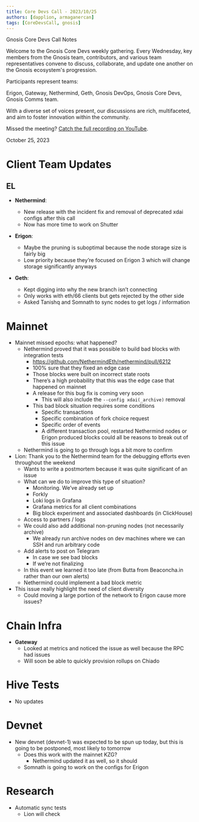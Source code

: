 ```yaml
---
title: Core Devs Call - 2023/10/25
authors: [dapplion, armaganercan]
tags: [CoreDevsCall, gnosis]
---
```


Gnosis Core Devs Call Notes

Welcome to the Gnosis Core Devs weekly gathering. Every Wednesday, key members from the Gnosis team, contributors, and various team representatives convene to discuss, collaborate, and update one another on the Gnosis ecosystem's progression.

Participants represent teams:

Erigon, Gateway, Nethermind, Geth, Gnosis DevOps, Gnosis Core Devs, Gnosis Comms team.

With a diverse set of voices present, our discussions are rich, multifaceted, and aim to foster innovation within the community.

Missed the meeting? [Catch the full recording on YouTube](https://youtu.be/gcpeO4PxILw).

October 25, 2023

# Client Team Updates
## EL

* **Nethermind**: 
  * New release with the incident fix and removal of deprecated xdai configs after this call
  * Now has more time to work on Shutter

* **Erigon**: 
  * Maybe the pruning is suboptimal because the node storage size is fairly big
  * Low priority because they’re focused on Erigon 3 which will change storage significantly anyways

* **Geth**:
  * Kept digging into why the new branch isn’t connecting
  * Only works with eth/66 clients but gets rejected by the other side
  * Asked Tanishq and Somnath to sync nodes to get logs / information


# Mainnet

* Mainnet missed epochs: what happened?
  * Nethermind proved that it was possible to build bad blocks with integration tests
    * https://github.com/NethermindEth/nethermind/pull/6212
    * 100% sure that they fixed an edge case
    * Those blocks were built on incorrect state roots
    * There’s a high probability that this was the edge case that happened on mainnet
    * A release for this bug fix is coming very soon
      * This will also include the `--config xdai(_archive)` removal
    * This bad block situation requires some conditions
      * Specific transactions
      * Specific combination of fork choice request
      * Specific order of events
      * A different transaction pool, restarted Nethermind nodes or Erigon produced blocks could all be reasons to break out of this issue
   * Nethermind is going to go through logs a bit more to confirm
 * Lion: Thank you to the Nethermind team for the debugging efforts even throughout the weekend
   * Wants to write a postmortem because it was quite significant of an issue
   * What can we do to improve this type of situation?
     * Monitoring. We’ve already set up
     * Forkly
     * Loki logs in Grafana
     * Grafana metrics for all client combinations
     * Big block experiment and associated dashboards (in ClickHouse)
   * Access to partners / logs
   * We could also add additional non-pruning nodes (not necessarily archive)
     * We already run archive nodes on dev machines where we can SSH and run arbitrary code
   * Add alerts to post on Telegram
     * In case we see bad blocks
     * If we’re not finalizing
   * In this event we learned it too late (from Butta from Beaconcha.in rather than our own alerts)
   * Nethermind could implement a bad block metric
* This issue really highlight the need of client diversity
  * Could moving a large portion of the network to Erigon cause more issues?

# Chain Infra

* **Gateway**
  * Looked at metrics and noticed the issue as well because the RPC had issues
  * Will soon be able to quickly provision rollups on Chiado

# Hive Tests

* No updates

# Devnet

* New devnet (devnet-1) was expected to be spun up today, but this is going to be postponed, most likely to tomorrow
  * Does this work with the mainnet KZG?
    * Nethermind updated it as well, so it should
  * Somnath is going to work on the configs for Erigon

# Research
 
* Automatic sync tests
  * Lion will check






















